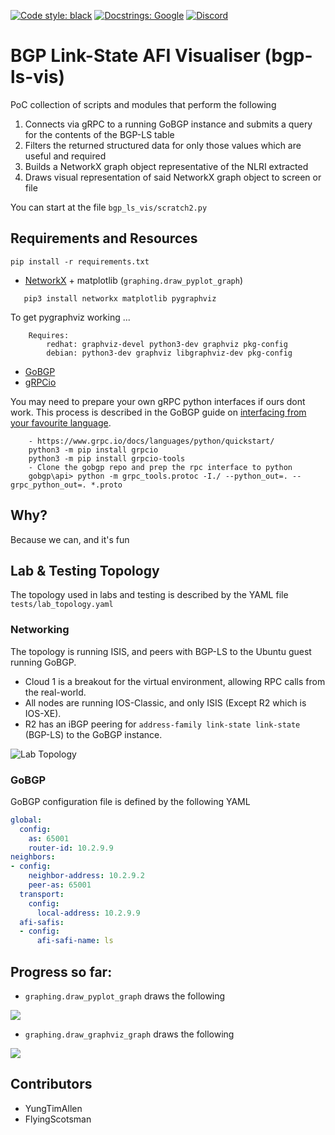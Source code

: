 [![Code style: black](https://img.shields.io/badge/code%20style-black-000000.svg)](https://github.com/ambv/black)
[![Docstrings: Google](https://img.shields.io/badge/Docstrings-Google-green)](https://google.github.io/styleguide/pyguide.html#s3.8-comments-and-docstrings)
[![Discord](https://img.shields.io/discord/245189311681527808.svg?label=Networking&logo=discord)](https://discord.me/networking)
# BGP Link-State AFI Visualiser (bgp-ls-vis)

PoC collection of scripts and modules that perform the following

1. Connects via gRPC to a running GoBGP instance and submits a query for the contents of the BGP-LS table
2. Filters the returned structured data for only those values which are useful and required
3. Builds a NetworkX graph object representative of the NLRI extracted
4. Draws visual representation of said NetworkX graph object to screen or file

You can start at the file `bgp_ls_vis/scratch2.py`

## Requirements and Resources

`pip install -r requirements.txt`

* [NetworkX](https://networkx.org/) + matplotlib (`graphing.draw_pyplot_graph`)

```buildoutcfg
   pip3 install networkx matplotlib pygraphviz
```

To get pygraphviz working ...

```buildoutcfg
    Requires:
        redhat: graphviz-devel python3-dev graphviz pkg-config
        debian: python3-dev graphviz libgraphviz-dev pkg-config
```

* [GoBGP](https://github.com/osrg/gobgp)
* [gRPCio](https://pypi.org/project/grpcio/)

You may need to prepare your own gRPC python interfaces if ours dont work. This process is described in the GoBGP guide 
on [interfacing from your favourite language](https://github.com/osrg/gobgp/blob/master/docs/sources/grpc-client.md#python).

```buildoutcfg
    - https://www.grpc.io/docs/languages/python/quickstart/
    python3 -m pip install grpcio
    python3 -m pip install grpcio-tools
    - Clone the gobgp repo and prep the rpc interface to python
    gobgp\api> python -m grpc_tools.protoc -I./ --python_out=. --grpc_python_out=. *.proto
```

## Why?

Because we can, and it's fun

## Lab & Testing Topology

The topology used in labs and testing is described by the YAML file `tests/lab_topology.yaml`

### Networking

The topology is running ISIS, and peers with BGP-LS to the Ubuntu guest running GoBGP.

* Cloud 1 is a breakout for the virtual environment, allowing RPC calls from the real-world.
* All nodes are running IOS-Classic, and only ISIS (Except R2 which is IOS-XE).
* R2 has an iBGP peering for `address-family link-state link-state` (BGP-LS) to the GoBGP instance.

![Lab Topology](https://i.imgur.com/H9x8ash.png)

### GoBGP

GoBGP configuration file is defined by the following YAML

```yaml
global:
  config:
    as: 65001
    router-id: 10.2.9.9
neighbors:
- config:
    neighbor-address: 10.2.9.2
    peer-as: 65001
  transport:
    config:
      local-address: 10.2.9.9
  afi-safis:
  - config:
      afi-safi-name: ls
```

## Progress so far:

* `graphing.draw_pyplot_graph`  draws the following

![](https://i.imgur.com/SgMlRZO.png)

* `graphing.draw_graphviz_graph` draws the following

![](https://i.imgur.com/LOJMSyZ.png)

## Contributors

* YungTimAllen
* FlyingScotsman